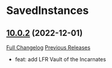 # SavedInstances

## [10.0.2](https://github.com/SavedInstances/SavedInstances/tree/10.0.2) (2022-12-01)
[Full Changelog](https://github.com/SavedInstances/SavedInstances/commits/10.0.2) [Previous Releases](https://github.com/SavedInstances/SavedInstances/releases)

- feat: add LFR Vault of the Incarnates  

